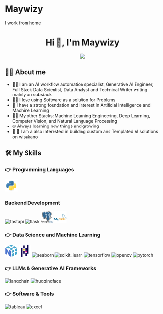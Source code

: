 # Maywizy
I work from home 
<h1 align="center">Hi 👋, I'm Maywizy</h1>

<p align="center">
  <img src="https://media.giphy.com/media/qgQUggAC3Pfv687qPC/giphy.gif" width="300"/>
</p>

## 💁‍♂ About me
- 🧑‍💻 I am an AI workflow automation specialist, Generative AI Engineer, Full Stack Data Scientist, Data Analyst and Technical Writer writing mainly on substack
- 🧑‍💻 I love using Software as a solution for Problems
- 📝 I have a strong foundation and interest in Artificial Intelligence and Machine Learning
- 🧑‍🎓 My other Stacks: Machine Learning Engineering, Deep Learning, Computer Vision, and Natural Language Processing
- 🤓 Always learning new things and growing
- 🎹 🎷 I am a also interested in building custom and Templated AI solutions on wisakano
## 🛠 My Skills

### 👉 Programming Languages
<p align="left">
  <img src="https://raw.githubusercontent.com/devicons/devicon/master/icons/python/python-original.svg" alt="python" width="40" height="40"/>
</p>

### Backend Development
<p align="left">
  <img src="https://cdn.worldvectorlogo.com/logos/fastapi.svg" alt="fastapi" width="40" height="40"/>
  <img src="https://www.vectorlogo.zone/logos/pocoo_flask/pocoo_flask-icon.svg" alt="flask" width="40" height="40"/>
  <img src="https://raw.githubusercontent.com/devicons/devicon/master/icons/postgresql/postgresql-original-wordmark.svg" alt="postgresql" width="40" height="40"/>
  <img src="https://raw.githubusercontent.com/devicons/devicon/master/icons/mysql/mysql-original-wordmark.svg" alt="mysql" width="40" height="40"/>
</p>

### 👉 Data Science and Machine Learning
<p align="left">
  <img src="https://raw.githubusercontent.com/devicons/devicon/master/icons/numpy/numpy-original.svg" alt="numpy" width="40" height="40"/>
  <img src="https://raw.githubusercontent.com/devicons/devicon/master/icons/pandas/pandas-original.svg" alt="pandas" width="40" height="40"/>
  <img src="https://seaborn.pydata.org/_images/logo-mark-lightbg.svg" alt="seaborn" width="40" height="40"/>
  <img src="https://upload.wikimedia.org/wikipedia/commons/0/05/Scikit_learn_logo_small.svg" alt="scikit_learn" width="40" height="40"/>
  <img src="https://www.vectorlogo.zone/logos/tensorflow/tensorflow-icon.svg" alt="tensorflow" width="40" height="40"/>
  <img src="https://www.vectorlogo.zone/logos/opencv/opencv-icon.svg" alt="opencv" width="40" height="40"/>
  <img src="https://www.vectorlogo.zone/logos/pytorch/pytorch-icon.svg" alt="pytorch" width="40" height="40"/>
</p>

### 👉 LLMs & Generative AI Frameworks
<p align="left">
  <img src="https://raw.githubusercontent.com/langchain-ai/langchain/master/.github/assets/langchain_icon.png" alt="langchain" width="40" height="40"/>
  <img src="https://huggingface.co/front/assets/huggingface_logo.svg" alt="huggingface" width="40" height="40"/>
</p>

### 👉 Software & Tools
<p align="left">
  <img src="https://www.tableau.com/sites/default/files/2022-04/TableauLogo_RGB.png" alt="tableau" width="70" height="40"/>
  <img src="https://upload.wikimedia.org/wikipedia/commons/3/34/Microsoft_Office_Excel_%282019%E2%80%93present%29.svg" alt="excel" width="40" height="40"/>
</p>

